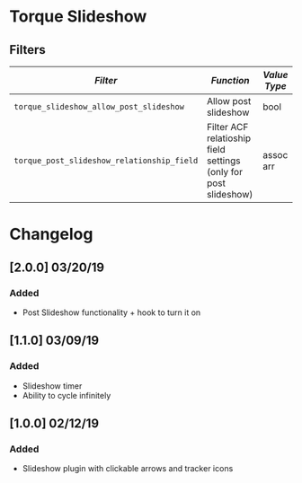 # Torque Slideshow

## Filters

<!-- prettier-ignore-start -->

*Filter* | *Function* | *Value Type*
--- | --- | ---
`torque_slideshow_allow_post_slideshow` | Allow post slideshow | bool
`torque_post_slideshow_relationship_field` | Filter ACF relatioship field settings (only for post slideshow) | assoc arr

<!-- prettier-ignore-end -->

# Changelog

## [2.0.0] 03/20/19

### Added

- Post Slideshow functionality + hook to turn it on

## [1.1.0] 03/09/19

### Added

- Slideshow timer
- Ability to cycle infinitely

## [1.0.0] 02/12/19

### Added

- Slideshow plugin with clickable arrows and tracker icons
